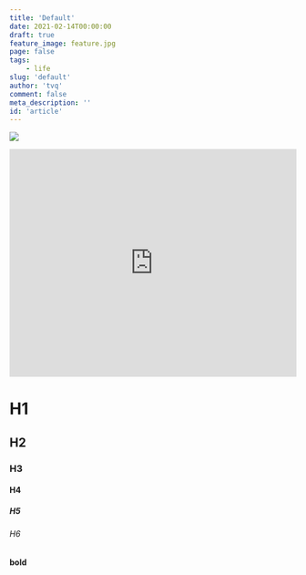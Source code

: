 ```yaml
---
title: 'Default'
date: 2021-02-14T00:00:00
draft: true
feature_image: feature.jpg
page: false
tags:
    - life
slug: 'default'
author: 'tvq'
comment: false
meta_description: ''
id: 'article'
---
```


![](./img1.jpg)

<iframe width="100%" height="400px" src="https://www.youtube.com/embed/XR45sUPy-mc" frameborder="0" allow="accelerometer; autoplay; clipboard-write; encrypted-media; gyroscope; picture-in-picture" allowfullscreen></iframe>

# H1
## H2
### H3
#### H4
##### H5
###### H6

**bold**
